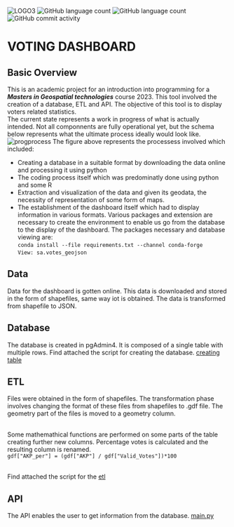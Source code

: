 ![LOGO3](https://user-images.githubusercontent.com/126392767/221878936-486071f4-a562-42e1-88ac-972ef462deb8.PNG)
![GitHub language count](https://img.shields.io/github/languages/count/firat-serge/voter-dashboard)
![GitHub language count](https://img.shields.io/github/languages/code-size/firat-serge/voter-dashboard?color=red)
![GitHub commit activity](https://img.shields.io/github/commit-activity/w/firat-serge/voter-dashboard?color=orange)
# VOTING DASHBOARD 
## Basic Overview
This is an academic project for an introduction into programming for a **_Masters in Geospatial technologies_** course 2023. This tool involved the creation of a database, ETL and API. The objective of this tool is to display voters related statistics. 
<br>The current state represents a work in progress of what is actually intended. Not all componnents are fully operational yet, but the schema below represents what the ultimate process ideally would look like.
![progprocess](https://user-images.githubusercontent.com/126392767/221442929-eed7d2f9-4f38-47fe-8169-ce533fcbf8c7.PNG)
The figure above represents the processess involved which included:
* Creating a database in a suitable format by downloading the data online and processing it using python 
* The coding process itself which was predominatly done using python and some R
* Extraction and visualization of the  data and given its geodata, the necessity of representation of some form of maps.
* The establishment of the dashboard itself which had to display information in various formats.
Various packages and extension are necessary to create the environment to enable us go from the database to the display of the dashboard. The packages necessary and database viewing are:
<br>`conda install --file requirements.txt --channel conda-forge`
<br>`View: sa.votes_geojson`
## Data
Data  for the dashboard is gotten online. This data is downloaded and stored in the form of shapefiles, same way iot is obtained. The data is transformed from shapefile to JSON.
## Database
The database is created in pgAdmin4. It is composed of a single table with multiple rows. Find attached the script for creating the database. <a href="https://github.com/firat-serge/voter-dashboard/commit/5441eb9404588791d2072bc3f53fe0b7bc48628c">creating table</a>
## ETL
Files were obtained in the form of shapefiles. The transformation phase involves changing the format of these files from shapefiles to .gdf file. The geometry part of the files is moved to a geometry column.

<br>Some mathemathical functions are performed on some parts of the table creating further new columns. Percentage votes is calculated and the resulting column is renamed. 
<br>`gdf["AKP_per"] = (gdf["AKP"] / gdf["Valid_Votes"])*100`

<br>Find attached the script for the <a href="https://github.com/firat-serge/voter-dashboard/blob/main/etl.py">etl</a>
## API
The API enables the user to get information from the database.  <a href="https://github.com/firat-serge/voter-dashboard/blob/main/main1.py">main.py</a>